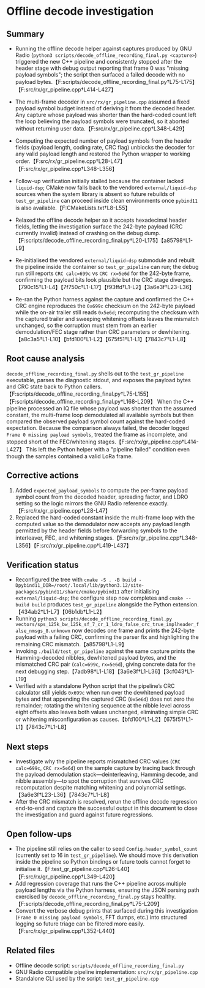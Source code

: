 # Offline decode investigation

## Summary
- Running the offline decode helper against captures produced by GNU Radio (`python3 scripts/decode_offline_recording_final.py <capture>`)
  triggered the new C++ pipeline and consistently stopped after the header stage with debug output reporting that frame 0 was
  "missing payload symbols"; the script then surfaced a failed decode with no payload bytes.【F:scripts/decode_offline_recording_final.py†L75-L175】【F:src/rx/gr_pipeline.cpp†L414-L427】
- The multi-frame decoder in `src/rx/gr_pipeline.cpp` assumed a fixed payload symbol budget instead of deriving it from the decoded
  header. Any capture whose payload was shorter than the hard-coded count left the loop believing the payload symbols were
  truncated, so it aborted without returning user data.【F:src/rx/gr_pipeline.cpp†L348-L429】

- Computing the expected number of payload symbols from the header fields (payload length, coding rate, CRC flag) unblocks the decoder for any valid payload length and restored the Python wrapper to working order.【F:src/rx/gr_pipeline.cpp†L28-L47】【F:src/rx/gr_pipeline.cpp†L348-L356】
- Follow-up verification initially stalled because the container lacked `liquid-dsp`; CMake now falls back to the vendored `external/liquid-dsp` sources when the system library is absent so future rebuilds of `test_gr_pipeline` can proceed inside clean environments once `pybind11` is also available.【F:CMakeLists.txt†L8-L55】
- Relaxed the offline decode helper so it accepts hexadecimal header fields, letting the investigation surface the 242-byte payload (CRC currently invalid) instead of crashing on the debug dump.【F:scripts/decode_offline_recording_final.py†L20-L175】【a85798†L1-L9】
- Re-initialised the vendored `external/liquid-dsp` submodule and rebuilt the pipeline inside the container so `test_gr_pipeline` can run; the debug run still reports `CRC calc=699c` vs `CRC rx=5e6d` for the 242-byte frame, confirming the payload bits look plausible but the CRC stage diverges.【790c15†L1-L4】【7f750c†L1-L17】【f93ffd†L1-L2】【3a6e3f†L23-L36】
- Re-ran the Python harness against the capture and confirmed the C++ CRC engine reproduces the `0x699c` checksum on the 242-byte payload while the on-air trailer still reads `0x5e6d`; recomputing the checksum with the captured trailer and sweeping whitening offsets leaves the mismatch unchanged, so the corruption must stem from an earlier demodulation/FEC stage rather than CRC parameters or dewhitening.【a8c3a5†L1-L10】【bfd100†L1-L2】【675f51†L1-L1】【7843c7†L1-L8】


## Root cause analysis
`decode_offline_recording_final.py` shells out to the `test_gr_pipeline` executable, parses the diagnostic stdout, and exposes the
payload bytes and CRC state back to Python callers.【F:scripts/decode_offline_recording_final.py†L75-L155】【F:scripts/decode_offline_recording_final.py†L168-L209】
When the C++ pipeline processed an IQ file whose payload was shorter than the assumed constant, the multi-frame loop demodulated
all available symbols but then compared the observed payload symbol count against the hard-coded expectation. Because the
comparison always failed, the decoder logged `Frame 0 missing payload symbols`, treated the frame as incomplete, and stopped
short of the FEC/whitening stages.【F:src/rx/gr_pipeline.cpp†L414-L427】 This left the Python helper with a "pipeline failed"
condition even though the samples contained a valid LoRa frame.

## Corrective actions
1. Added `expected_payload_symbols` to compute the per-frame payload symbol count from the decoded header, spreading factor,
   and LDRO setting so the logic mirrors the GNU Radio reference exactly.【F:src/rx/gr_pipeline.cpp†L28-L47】
2. Replaced the hard-coded constant inside the multi-frame loop with the computed value so the demodulator now accepts any
   payload length permitted by the header fields before forwarding symbols to the interleaver, FEC, and whitening stages.【F:src/rx/gr_pipeline.cpp†L348-L356】【F:src/rx/gr_pipeline.cpp†L419-L437】


## Verification status

- Reconfigured the tree with `cmake -S . -B build -Dpybind11_DIR=/root/.local/lib/python3.12/site-packages/pybind11/share/cmake/pybind11` after initialising `external/liquid-dsp`; the configure step now completes and `cmake --build build` produces `test_gr_pipeline` alongside the Python extension.【434ab2†L1-L7】【06b1db†L1-L2】
- Running `python3 scripts/decode_offline_recording_final.py vectors/sps_125k_bw_125k_sf_7_cr_1_ldro_false_crc_true_implheader_false_nmsgs_8.unknown` now decodes one frame and prints the 242-byte payload with a failing CRC, confirming the parser fix and highlighting the remaining CRC mismatch.【a85798†L1-L9】
- Invoking `./build/test_gr_pipeline` against the same capture prints the Hamming-decoded nibbles, dewhitened payload bytes, and the mismatched CRC pair (`calc=699c`, `rx=5e6d`), giving concrete data for the next debugging step.【7adb98†L1-L18】【3a6e3f†L1-L36】【3cf043†L1-L19】
- Verified with a standalone Python script that the pipeline’s CRC calculator still yields `0x699c` when run over the dewhitened payload bytes and that appending the captured CRC (`0x5e6d`) does not zero the remainder; rotating the whitening sequence at the nibble level across eight offsets also leaves both values unchanged, eliminating simple CRC or whitening misconfiguration as causes.【bfd100†L1-L2】【675f51†L1-L1】【7843c7†L1-L8】

## Next steps

- Investigate why the pipeline reports mismatched CRC values (`CRC calc=699c`, `CRC rx=5e6d`) on the sample capture by tracing back through the payload demodulation stack—deinterleaving, Hamming decode, and nibble assembly—to spot the corruption that survives CRC recomputation despite matching whitening and polynomial settings.【3a6e3f†L23-L36】【7843c7†L1-L8】
- After the CRC mismatch is resolved, rerun the offline decode regression end-to-end and capture the successful output in this document to close the investigation and guard against future regressions.


## Open follow-ups
- The pipeline still relies on the caller to seed `Config.header_symbol_count` (currently set to 16 in `test_gr_pipeline`). We should
  move this derivation inside the pipeline so Python bindings or future tools cannot forget to initialise it.【F:test_gr_pipeline.cpp†L26-L40】【F:src/rx/gr_pipeline.cpp†L349-L420】
- Add regression coverage that runs the C++ pipeline across multiple payload lengths via the Python harness, ensuring the JSON
  parsing path exercised by `decode_offline_recording_final.py` stays healthy.【F:scripts/decode_offline_recording_final.py†L75-L209】
- Convert the verbose debug prints that surfaced during this investigation (`Frame 0 missing payload symbols`, FFT dumps, etc.)
  into structured logging so future triage can be filtered more easily.【F:src/rx/gr_pipeline.cpp†L352-L440】

## Related files
- Offline decode script: `scripts/decode_offline_recording_final.py`
- GNU Radio compatible pipeline implementation: `src/rx/gr_pipeline.cpp`
- Standalone CLI used by the script: `test_gr_pipeline.cpp`
